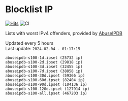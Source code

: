 # Blocklist IP

[![Hits](https://hits.seeyoufarm.com/api/count/incr/badge.svg?url=https%3A%2F%2Fgithub.com%2Fborestad%2Fblocklist-ip%2F&count_bg=%2379C83D&title_bg=%23555555&icon=&icon_color=%23E7E7E7&title=hits&edge_flat=false)](https://hits.seeyoufarm.com)  ![CI](https://img.shields.io/github/workflow/status/borestad/blocklist-ip/CI?style=flat-square)

Lists with worst IPv4 offenders, provided by [AbuseIPDB](https://www.abuseipdb.com/)

<!-- FOOTER-PLACEHOLDER -->
Updated every 5 hours<br>
Last update: `2024-02-04 - 01:17:15`
```
abuseipdb-s100-1d.ipset (25732 ip)
abuseipdb-s100-2d.ipset (29818 ip)
abuseipdb-s100-3d.ipset (32455 ip)
abuseipdb-s100-7d.ipset (38858 ip)
abuseipdb-s100-30d.ipset (59366 ip)
abuseipdb-s100-60d.ipset (82404 ip)
abuseipdb-s100-90d.ipset (104136 ip)
abuseipdb-s100-120d.ipset (127914 ip)
abuseipdb-s100-all.ipset (467203 ip)
```
